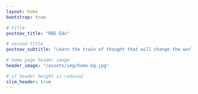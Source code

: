 ```yaml
---
layout: home
bootstrap: true

# title
postnav_title: "RBE Edu"

# second title
postnav_subtitle: "Learn the train of thought that will change the world."

# home page header image
header_image: "/assets/img/home-bg.jpg"

# if header height is reduced
slim_header: true
---
```

